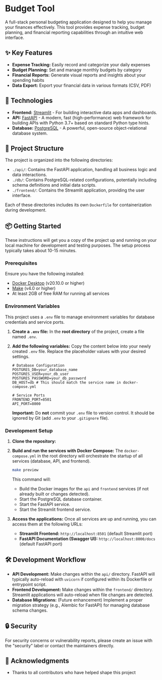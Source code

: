 # Budget Tool

A full-stack personal budgeting application designed to help you manage your finances effectively. This tool provides expense tracking, budget planning, and financial reporting capabilities through an intuitive web interface.

## ✨ Key Features

* **Expense Tracking:** Easily record and categorize your daily expenses
* **Budget Planning:** Set and manage monthly budgets by category
* **Financial Reports:** Generate visual reports and insights about your spending habits
* **Data Export:** Export your financial data in various formats (CSV, PDF)

## 🚀 Technologies

* **Frontend:** [Streamlit](https://streamlit.io/) - For building interactive data apps and dashboards.
* **API:** [FastAPI](https://fastapi.tiangolo.com/) - A modern, fast (high-performance) web framework for building APIs with Python 3.7+ based on standard Python type hints.
* **Database:** [PostgreSQL](https://www.postgresql.org/) - A powerful, open-source object-relational database system.

## 📁 Project Structure

The project is organized into the following directories:

* `./api/`: Contains the FastAPI application, handling all business logic and data interactions.
* `./db/`: Contains PostgreSQL-related configurations, potentially including schema definitions and initial data scripts.
* `./frontend/`: Contains the Streamlit application, providing the user interface.

Each of these directories includes its own `Dockerfile` for containerization during development.

## 📦 Getting Started

These instructions will get you a copy of the project up and running on your local machine for development and testing purposes. The setup process typically takes about 10-15 minutes.

### Prerequisites

Ensure you have the following installed:

* [Docker Desktop](https://www.docker.com/products/docker-desktop/) (v20.10.0 or higher)
* [Make](https://www.gnu.org/software/make/) (v4.0 or higher)
* At least 2GB of free RAM for running all services

### Environment Variables

This project uses a `.env` file to manage environment variables for database credentials and service ports.

1.  **Create a `.env` file:** In the **root directory** of the project, create a file named `.env`.

2.  **Add the following variables:** Copy the content below into your newly created `.env` file. Replace the placeholder values with your desired settings.

    ```env
    # Database Configuration
    POSTGRES_DB=your_database_name
    POSTGRES_USER=your_db_user
    POSTGRES_PASSWORD=your_db_password
    DB_HOST=db # This should match the service name in docker-compose.yml

    # Service Ports
    FRONTEND_PORT=8501
    API_PORT=8000
    ```

    **Important:** Do **not** commit your `.env` file to version control. It should be ignored by Git (add `.env` to your `.gitignore` file).


### Development Setup

1.  **Clone the repository:**

2.  **Build and run the services with Docker Compose:**
    The `docker-compose.yml` in the root directory will orchestrate the startup of all services (database, API, and frontend).

    ```bash
    make preview
    ```
    This command will:
    * Build the Docker images for the `api` and `frontend` services (if not already built or changes detected).
    * Start the PostgreSQL database container.
    * Start the FastAPI service.
    * Start the Streamlit frontend service.

3.  **Access the applications:**
    Once all services are up and running, you can access them at the following URLs:

    * **Streamlit Frontend:** `http://localhost:8501` (default Streamlit port)
    * **FastAPI Documentation (Swagger UI):** `http://localhost:8000/docs` (default FastAPI port)

## 🛠️ Development Workflow

* **API Development:** Make changes within the `api/` directory. FastAPI will typically auto-reload with `uvicorn` if configured within its Dockerfile or entrypoint script.
* **Frontend Development:** Make changes within the `frontend/` directory. Streamlit applications will auto-reload when file changes are detected.
* **Database Migrations:** (Future enhancement) Implement a proper migration strategy (e.g., Alembic for FastAPI) for managing database schema changes.

## 🔒 Security

For security concerns or vulnerability reports, please create an issue with the "security" label or contact the maintainers directly.

## 🙏 Acknowledgments

* Thanks to all contributors who have helped shape this project